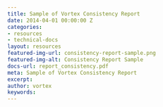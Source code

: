 ```yaml
---
title: Sample of Vortex Consistency Report
date: 2014-04-01 00:00:00 Z
categories:
- resources
- technical-docs
layout: resources
featured-img-url: consistency-report-sample.png
featured-img-alt: Consistency Report Sample
docs-url: report_consistency.pdf
meta: Sample of Vortex Consistency Report
excerpt: 
author: vortex
keywords: 
---
```


